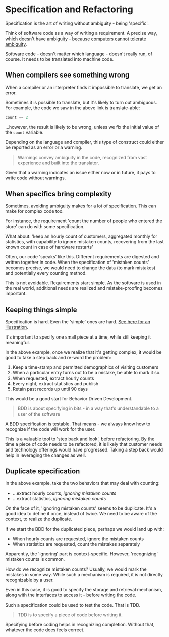 # Specification and Refactoring

Specification is the art of writing without ambiguity - being 'specific'.

Think of software code as a way of writing a requirement.
A precise way, which doesn't have ambiguity - because
[computers cannot tolerate ambiguity](README.md).

Software code - doesn't matter which language - doesn't really run,
of course. It needs to be translated into machine code.

## When compilers see something wrong

When a compiler or an interpreter finds it impossible to translate,
we get an error.

Sometimes it is possible to translate, but it's likely to turn out
ambiguous.
For example, the code we saw in the above link is translate-able:

```python
count += 2
```

...however, the result is likely to be wrong,
unless we fix the initial value of the `count` variable.

Depending on the language and compiler, this type of construct
could either be reported as an error or a warning.

> Warnings convey ambiguity in the code, recognized from vast experience
and built into the translator.

Given that a warning indicates an issue either now or in future,
it pays to write code without warnings.

## When specifics bring complexity

Sometimes, avoiding ambiguity makes for a lot of specification.
This can make for complex code too.

For instance, the requirement
'count the number of people who entered the store'
can do with some specification.

What about: 'keep an hourly count of customers,
aggregated monthly for statistics,
with capability to ignore mistaken counts,
recovering from the last known count in case of hardware restarts'

Often, our code 'speaks' like this. Different requirements are digested
and written together in code. When the specification of 'mistaken counts'
becomes precise, we would need to change the data (to mark mistakes)
and potentially every counting method.

This is not avoidable. Requirements start simple.
As the software is used in the real world,
additional needs are realized and mistake-proofing becomes important.

## Keeping things simple

Specification is hard. Even the 'simple' ones are hard.
[See here for an illustration](form-fit-function.md).

It's important to specify one small piece at a time,
while still keeping it meaningful.

In the above example, once we realize that it's getting complex,
it would be good to take a step back and re-word the problem:

1. Keep a time-stamp and permitted demographics of visiting customers
1. When a particular entry turns out to be a mistake, be able to mark it so.
1. When requested, extract hourly counts
1. Every night, extract statistics and publish
1. Retain past records up until 90 days

This would be a good start for Behavior Driven Development.

> BDD is about specifying in bits - in a way that's
understandable to a user of the software

A BDD specification is testable. That means - we always know how to recognize
if the code will work for the user.

This is a valuable tool to 'step back and look', before refactoring.
By the time a piece of code needs to be refactored, it is likely that
customer needs and technology offerings would have progressed.
Taking a step back would help in leveraging the changes as well.

## Duplicate specification

In the above example, take the two behaviors that may deal with counting:

- ...extract hourly counts, _ignoring mistaken counts_
- ...extract statistics, _ignoring mistaken counts_

On the face of it, 'ignoring mistaken counts' seems to be duplicate.
It's a good idea to define it once, instead of twice.
We need to be aware of the context, to realize the duplicate.

If we start the BDD for the duplicated piece, perhaps we would land up with:

- When hourly counts are requested, ignore the mistaken counts
- When statistics are requested, count the mistakes separately

Apparently, the 'ignoring' part is context-specific. However,
'recognizing' mistaken counts is common.

How do we recognize mistaken counts?
Usually, we would mark the mistakes in some way.
While such a mechanism is required, it is not directly recognizable by a user.

Even in this case, it is good to specify the
storage and retrieval mechanism, along with the interfaces to access it -
before writing the code.

Such a specification could be used to test the code. That is TDD.

> TDD is to specify a piece of code before writing it.

Specifying before coding helps in recognizing completion.
Without that, whatever the code does feels correct.
